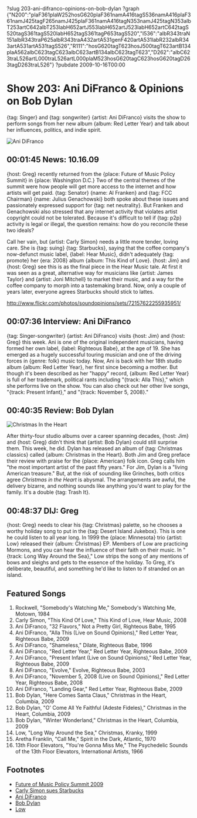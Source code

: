 ?slug 203-ani-difranco-opinions-on-bob-dylan
?graph {"N200":"plaF361plaW252hosG620plaF361namA416tagS536namA416plaF361namJ425tagF265namJ425plaF361namA416tagN353namJ425tagN353albT253artC642albT253labH652artJ553labH652artJ523labH652artC642tagS520tagS361tagS520labH652tagS361tagP653tagS520","I536":"albR343traN151albR343traP625albR343traA432artA531genF420artA531labR232albR343artA531artA531tagS526","R111":"hosG620tagT623hosJ500tagT623artB134plaA562albC623tagC623albC623artB134albC623tagT623","D262":"albC623traL526artL000traL526artL000plaM523hosG620tagC623hosG620tagD263tagD263traL526"}
?pubdate 2009-10-16T00:00

# Show 203: Ani DiFranco & Opinions on Bob Dylan
{tag: Singer} and {tag: songwriter} {artist: Ani DiFranco} visits the show to perform songs from her new album {album: Red Letter Year} and talk about her influences, politics, and indie spirit.

![Ani DiFranco](http://static.soundopinions.org/images/2009/anidifranco.jpg)


## 00:01:45 News: 10.16.09
{host: Greg} recently returned from the {place: Future of Music Policy Summit} in {place: Washington D.C.} Two of the central themes of the summit were how people will get more access to the internet and how artists will get paid. {tag: Senator} {name: Al Franken} and {tag: FCC Chairman} {name: Julius Genachowski} both spoke about these issues and passionately expressed support for {tag: net neutrality}. But Franken and Genachowski also stressed that any internet activity that violates artist copyright could not be tolerated. Because it's difficult to tell if {tag: p2p} activity is legal or illegal, the question remains: how do you reconcile these two ideals?

Call her vain, but {artist: Carly Simon} needs a little more tender, loving care. She is {tag: suing} {tag: Starbucks}, saying that the coffee company's now-defunct music label, {label: Hear Music}, didn't adequately {tag: promote} her {era: 2008} album {album: This Kind of Love}. {host: Jim} and {host: Greg} see this is as the final piece in the Hear Music tale. At first it was seen as a great, alternative way for musicians like {artist: James Taylor} and {artist: Joni Mitchell} to market their music, and a way for the coffee company to morph into a tastemaking brand. Now, only a couple of years later, everyone agrees Starbucks should stick to lattes.

http://www.flickr.com/photos/soundopinions/sets/72157622255935951/

## 00:07:36 Interview: Ani DiFranco
{tag: Singer-songwriter} {artist: Ani DiFranco} visits {host: Jim} and {host: Greg} this week. Ani is one of the original independent musicians, having formed her own label, {label: Righteous Babe}, at the age of 19. She has emerged as a hugely successful touring musician and one of the driving forces in {genre: folk} music today. Now, Ani is back with her 18th studio album {album: Red Letter Year}, her first since becoming a mother. But though it's been described as her "happy" record, {album: Red Letter Year} is full of her trademark, political rants including "{track: Alla This}," which she performs live on the show. You can also check out her other live songs, "{track: Present Infant}," and "{track: November 5, 2008}."

## 00:40:35 Review: Bob Dylan
![Christmas In the Heart](http://is1.mzstatic.com/image/thumb/Music5/v4/48/9f/e4/489fe4ee-f65c-c1f2-e66f-03bdb2fa3b08/dj.abyxbumo.jpg/600x600bb-85.jpg "462006/331549170")

After thirty-four studio albums over a career spanning decades, {host: Jim} and {host: Greg} didn't think that {artist: Bob Dylan} could still surprise them. This week, he did. Dylan has released an album of {tag: Christmas classics} called {album: Christmas in the Heart}. Both Jim and Greg preface their review with praise for the {place: American} folk icon. Greg calls him "the most important artist of the past fifty years." For Jim, Dylan is a "living American treasure." But, at the risk of sounding like Grinches, both critics agree *Christmas in the Heart* is abysmal. The arrangements are awful, the delivery bizarre, and nothing sounds like anything you'd want to play for the family. It's a double {tag: Trash It}.

## 00:48:37 DIJ: Greg
{host: Greg} needs to clear his {tag: Christmas} palette, so he chooses a worthy holiday song to put in the {tag: Desert Island Jukebox}. This is one he could listen to all year long. In 1999 the {place: Minnesota} trio {artist: Low} released their {album: Christmas} EP. Members of Low are practicing Mormons, and you can hear the influence of their faith on their music. In "{track: Long Way Around the Sea}," Low strips the song of any mentions of bows and sleighs and gets to the essence of the holiday. To Greg, it's deliberate, beautiful, and something he'd like to listen to if stranded on an island.

## Featured Songs
1. Rockwell, "Somebody's Watching Me," Somebody's Watching Me, Motown, 1984
2. Carly Simon, "This Kind Of Love," This Kind of Love, Hear Music, 2008
3. Ani DiFranco, "32 Flavors," Not a Pretty Girl, Righteous Babe, 1995
4. Ani DiFranco, "Alla This (Live on Sound Opinions)," Red Letter Year, Righteous Babe, 2009
5. Ani DiFranco, "Shameless," Dilate, Righteous Babe, 1996
6. Ani DiFranco, "Red Letter Year," Red Letter Year, Righteous Babe, 2009
7. Ani DiFranco, "Present Infant (Live on Sound Opinions)," Red Letter Year, Righteous Babe, 2009
8. Ani DiFranco, "Evolve," Evolve, Righteous Babe, 2003
9. Ani DiFranco, "November 5, 2008 (Live on Sound Opinions)," Red Letter Year, Righteous Babe, 2008
10. Ani DiFranco, "Landing Gear," Red Letter Year, Righteous Babe, 2009
11. Bob Dylan, "Here Comes Santa Claus," Christmas in the Heart, Columbia, 2009
12. Bob Dylan, "O' Come All Ye Faithful (Adeste Fideles)," Christmas in the Heart, Columbia, 2009
13. Bob Dylan, "Winter Wonderland," Christmas in the Heart, Columbia, 2009
14. Low, "Long Way Around the Sea," Christmas, Kranky, 1999
15. Aretha Franklin, "Call Me," Spirit in the Dark, Atlantic, 1970
16. 13th Floor Elevators, "You're Gonna Miss Me," The Psychedelic Sounds of the 13th Floor Elevators, International Artists, 1966

## Footnotes 
- [Future of Music Policy Summit 2009](http://futureofmusic.org/events/future-music-policy-summit-2009)
- [Carly Simon sues Starbucks](http://www.rollingstone.com/music/news/carly-simon-sues-starbucks-over-failure-of-this-kind-of-love-lp-20091013)
- [Ani DiFranco](http://www.righteousbabe.com/blogs/ani-difranco-news)
- [Bob Dylan](https://www.bobdylan.com/us)
- [Low](http://www.chairkickers.com/)
